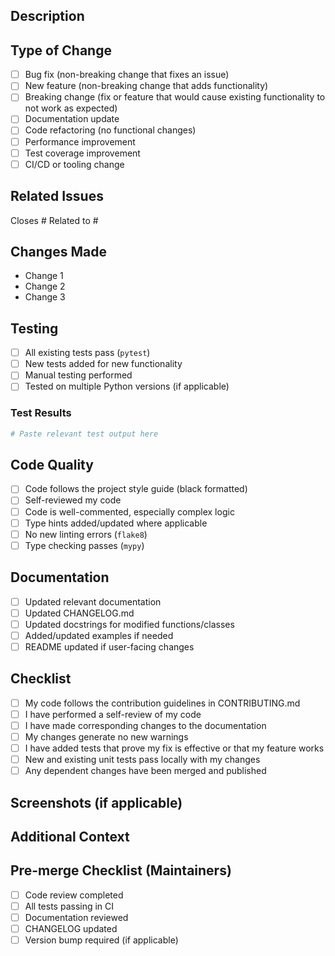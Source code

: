 ## Description

<!-- Provide a clear and concise description of your changes -->

## Type of Change

<!-- Mark the relevant option with an "x" -->

- [ ] Bug fix (non-breaking change that fixes an issue)
- [ ] New feature (non-breaking change that adds functionality)
- [ ] Breaking change (fix or feature that would cause existing functionality to not work as expected)
- [ ] Documentation update
- [ ] Code refactoring (no functional changes)
- [ ] Performance improvement
- [ ] Test coverage improvement
- [ ] CI/CD or tooling change

## Related Issues

<!-- Link to related issues using #issue_number -->

Closes #
Related to #

## Changes Made

<!-- List the specific changes made in this PR -->

- Change 1
- Change 2
- Change 3

## Testing

<!-- Describe the testing you've done -->

- [ ] All existing tests pass (`pytest`)
- [ ] New tests added for new functionality
- [ ] Manual testing performed
- [ ] Tested on multiple Python versions (if applicable)

### Test Results

```bash
# Paste relevant test output here
```

## Code Quality

- [ ] Code follows the project style guide (black formatted)
- [ ] Self-reviewed my code
- [ ] Code is well-commented, especially complex logic
- [ ] Type hints added/updated where applicable
- [ ] No new linting errors (`flake8`)
- [ ] Type checking passes (`mypy`)

## Documentation

- [ ] Updated relevant documentation
- [ ] Updated CHANGELOG.md
- [ ] Updated docstrings for modified functions/classes
- [ ] Added/updated examples if needed
- [ ] README updated if user-facing changes

## Checklist

- [ ] My code follows the contribution guidelines in CONTRIBUTING.md
- [ ] I have performed a self-review of my code
- [ ] I have made corresponding changes to the documentation
- [ ] My changes generate no new warnings
- [ ] I have added tests that prove my fix is effective or that my feature works
- [ ] New and existing unit tests pass locally with my changes
- [ ] Any dependent changes have been merged and published

## Screenshots (if applicable)

<!-- Add screenshots to help explain your changes -->

## Additional Context

<!-- Add any other context about the pull request here -->

## Pre-merge Checklist (Maintainers)

- [ ] Code review completed
- [ ] All tests passing in CI
- [ ] Documentation reviewed
- [ ] CHANGELOG updated
- [ ] Version bump required (if applicable)

